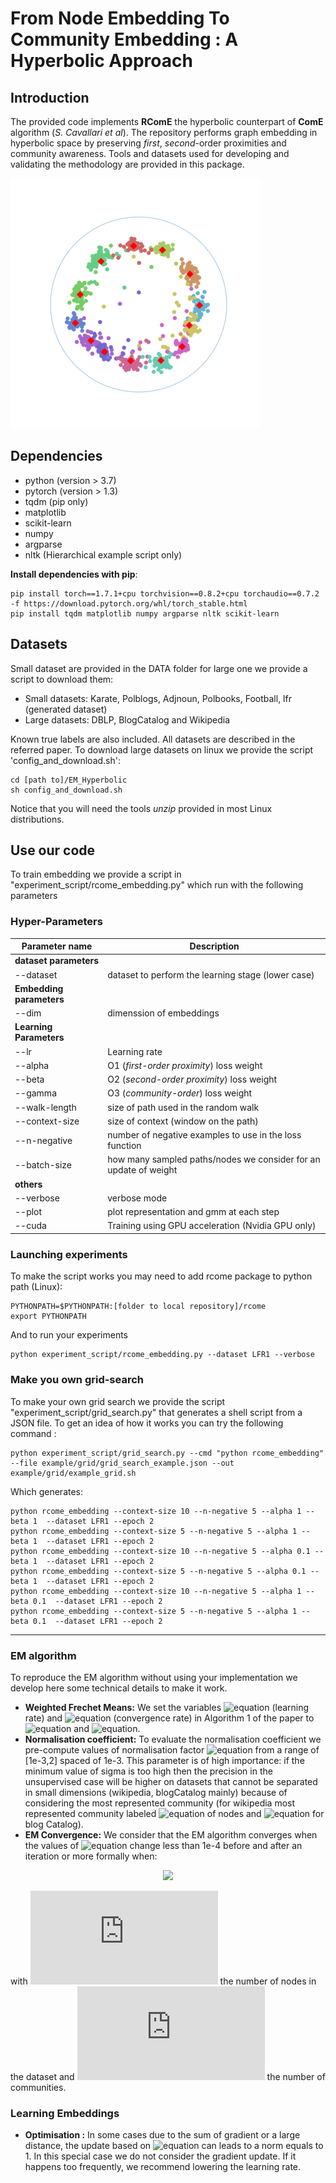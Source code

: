 # From Node Embedding To Community Embedding : A Hyperbolic Approach

## Introduction 
The provided code implements **RComE**  the hyperbolic counterpart of **ComE**  algorithm (*S. Cavallari et al*). 
The repository performs graph embedding in hyperbolic space by preserving *first*, *second*-order proximities and
community awareness.
Tools and datasets used for developing and validating the methodology are provided in this package.

![gmm_clustering_flat](https://raw.githubusercontent.com/tgeral68/HyperbolicGraphAndGMM/master/ressources/LFR_community_clustering.png) 

## Dependencies
- python (version > 3.7)
- pytorch (version > 1.3)
- tqdm (pip only)
- matplotlib
- scikit-learn
- numpy
- argparse
- nltk (Hierarchical example script only)

**Install dependencies with pip**:

```
pip install torch==1.7.1+cpu torchvision==0.8.2+cpu torchaudio==0.7.2 -f https://download.pytorch.org/whl/torch_stable.html
pip install tqdm matplotlib numpy argparse nltk scikit-learn
```

## Datasets
Small dataset are provided in the DATA folder for large one we provide a script to download them:
- Small datasets: Karate, Polblogs, Adjnoun, Polbooks, Football, lfr (generated dataset)
- Large datasets: DBLP, BlogCatalog and Wikipedia

Known true labels are also included. All datasets are described in the referred paper.
To download large datasets on linux we provide the script 'config_and_download.sh':
```
cd [path to]/EM_Hyperbolic
sh config_and_download.sh
```
Notice that you will need the tools *unzip* provided in most Linux distributions.
## Use our code
To train embedding we provide a script in "experiment_script/rcome_embedding.py" which run with the following parameters

### Hyper-Parameters

|       Parameter name        | Description                      |
|----------------             |-------------------------------   |
| **dataset parameters**|
|--dataset                    | dataset to perform the learning stage (lower case) | 
| **Embedding parameters**|
|--dim      | dimenssion of embeddings |
| **Learning Parameters**|
|--lr |  Learning rate |
|--alpha         | O1 (*first-order proximity*) loss weight   |
|--beta        | O2 (*second-order proximity*) loss weight   |
|--gamma | O3 (*community-order*) loss weight |
|--walk-length       | size of path used in the random walk   |
|--context-size      | size of context (window on the path) |
|--n-negative | number of negative examples to use in the loss function |
|--batch-size      | how many sampled paths/nodes we consider for an update of weight|
| **others**|
|--verbose  | verbose mode|
|--plot     | plot representation and gmm at each step|
|--cuda     | Training using GPU acceleration (Nvidia GPU only)|
### Launching experiments
To make the script works you may need to add rcome package to python path (Linux):

```
PYTHONPATH=$PYTHONPATH:[folder to local repository]/rcome
export PYTHONPATH
```
And to run your experiments 
```
python experiment_script/rcome_embedding.py --dataset LFR1 --verbose
```

### Make you own grid-search
To make your own grid search we provide the script "experiment_script/grid_search.py" that generates a shell script from a JSON file. To get an idea of how it works you can try the following command :

```
python experiment_script/grid_search.py --cmd "python rcome_embedding" --file example/grid/grid_search_example.json --out example/grid/example_grid.sh
```
Which generates:
```
python rcome_embedding --context-size 10 --n-negative 5 --alpha 1 --beta 1  --dataset LFR1 --epoch 2 
python rcome_embedding --context-size 5 --n-negative 5 --alpha 1 --beta 1  --dataset LFR1 --epoch 2 
python rcome_embedding --context-size 10 --n-negative 5 --alpha 0.1 --beta 1  --dataset LFR1 --epoch 2 
python rcome_embedding --context-size 5 --n-negative 5 --alpha 0.1 --beta 1  --dataset LFR1 --epoch 2 
python rcome_embedding --context-size 10 --n-negative 5 --alpha 1 --beta 0.1  --dataset LFR1 --epoch 2 
python rcome_embedding --context-size 5 --n-negative 5 --alpha 1 --beta 0.1  --dataset LFR1 --epoch 2 
```
_______

### EM algorithm

To reproduce the EM algorithm without using your implementation we develop here some technical details to make it work.

- **Weighted Frechet Means:**  We set the variables ![equation](http://latex.codecogs.com/gif.latex?\lambda) (learning rate) and ![equation](http://latex.codecogs.com/gif.latex?\epsilon) (convergence rate) in Algorithm 1 of the paper to ![equation](http://latex.codecogs.com/gif.latex?\lambda=5e-2) and ![equation](http://latex.codecogs.com/gif.latex?\epsilon=1e-4).
- **Normalisation coefficient:** To evaluate the normalisation coefficient we pre-compute values of normalisation factor ![equation](http://latex.codecogs.com/gif.latex?\sigma) from a range of [1e-3,2] spaced of 1e-3. 
This parameter is of high importance: if the minimum value of sigma is too high then the precision in the unsupervised case will be higher on datasets that cannot be separated in small dimensions (wikipedia, blogCatalog mainly) because of considering the most represented community (for wikipedia most represented community labeled ![equation](http://latex.codecogs.com/gif.latex?\approx47\%) of nodes and ![equation](http://latex.codecogs.com/gif.latex?\approx17\%) for blog Catalog).
- **EM Convergence:** We consider that the EM algorithm converges when the values of ![equation](http://latex.codecogs.com/gif.latex?w_{ik}) change less than 1e-4  before and after an iteration or more formally when:


<p align="center">
  <img src="http://latex.codecogs.com/gif.latex?\frac{1}{N}\sum\limits_{i=0}^N\frac{1}{K}\sum\limits_{k=0}^K(|w_{ik}^t-w_{ik}^{t+1}|)<1e-4">
</p>

with ![equation](http://latex.codecogs.com/gif.latex?N) the number of nodes in the dataset and ![equation](http://latex.codecogs.com/gif.latex?K) the number of communities.

### Learning Embeddings

- **Optimisation :** In some cases due to the sum of gradient or a large distance, the update based on ![equation](http://latex.codecogs.com/gif.latex?exp_u(\lambda\nabla_f(u,v))) can leads to a norm equals to 1. In this special case we do not consider the gradient update. If it happens too frequently, we recommend lowering the learning rate.

